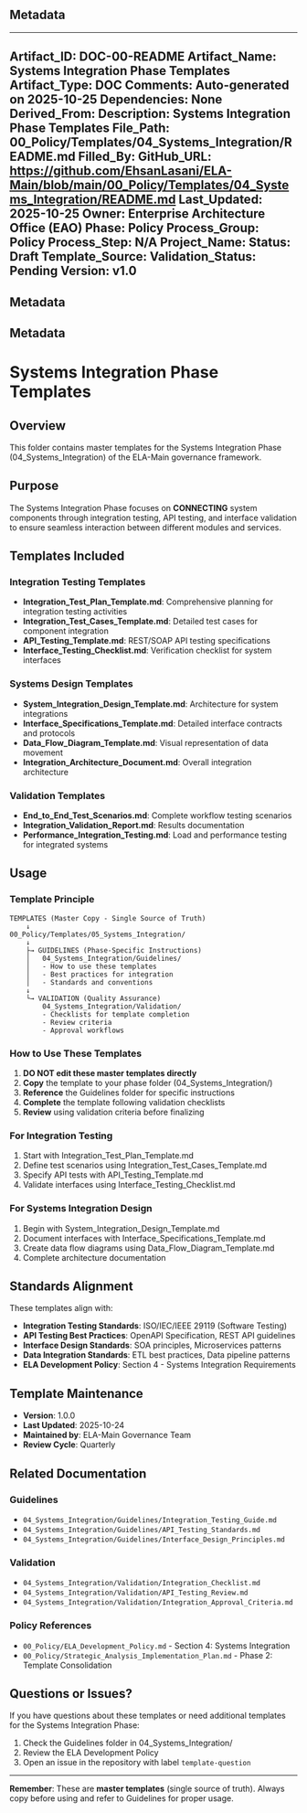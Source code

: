 ## Metadata
---
Artifact_ID: DOC-00-README
Artifact_Name: Systems Integration Phase Templates
Artifact_Type: DOC
Comments: Auto-generated on 2025-10-25
Dependencies: None
Derived_From: 
Description: Systems Integration Phase Templates
File_Path: 00_Policy/Templates/04_Systems_Integration/README.md
Filled_By: 
GitHub_URL: https://github.com/EhsanLasani/ELA-Main/blob/main/00_Policy/Templates/04_Systems_Integration/README.md
Last_Updated: 2025-10-25
Owner: Enterprise Architecture Office (EAO)
Phase: Policy
Process_Group: Policy
Process_Step: N/A
Project_Name: 
Status: Draft
Template_Source: 
Validation_Status: Pending
Version: v1.0
---
## Metadata
## Metadata
# Systems Integration Phase Templates

## Overview
This folder contains master templates for the Systems Integration Phase (04_Systems_Integration) of the ELA-Main governance framework.

## Purpose
The Systems Integration Phase focuses on **CONNECTING** system components through integration testing, API testing, and interface validation to ensure seamless interaction between different modules and services.

## Templates Included

### Integration Testing Templates
- **Integration_Test_Plan_Template.md**: Comprehensive planning for integration testing activities
- **Integration_Test_Cases_Template.md**: Detailed test cases for component integration
- **API_Testing_Template.md**: REST/SOAP API testing specifications
- **Interface_Testing_Checklist.md**: Verification checklist for system interfaces

### Systems Design Templates
- **System_Integration_Design_Template.md**: Architecture for system integrations
- **Interface_Specifications_Template.md**: Detailed interface contracts and protocols
- **Data_Flow_Diagram_Template.md**: Visual representation of data movement
- **Integration_Architecture_Document.md**: Overall integration architecture

### Validation Templates
- **End_to_End_Test_Scenarios.md**: Complete workflow testing scenarios
- **Integration_Validation_Report.md**: Results documentation
- **Performance_Integration_Testing.md**: Load and performance testing for integrated systems

## Usage

### Template Principle
```
TEMPLATES (Master Copy - Single Source of Truth)
    ↓
00_Policy/Templates/05_Systems_Integration/
    ↓
    ├→ GUIDELINES (Phase-Specific Instructions)
    │   04_Systems_Integration/Guidelines/
    │   - How to use these templates
    │   - Best practices for integration
    │   - Standards and conventions
    ↓
    └→ VALIDATION (Quality Assurance)
        04_Systems_Integration/Validation/
        - Checklists for template completion
        - Review criteria
        - Approval workflows
```

### How to Use These Templates

1. **DO NOT edit these master templates directly**
2. **Copy** the template to your phase folder (04_Systems_Integration/)
3. **Reference** the Guidelines folder for specific instructions
4. **Complete** the template following validation checklists
5. **Review** using validation criteria before finalizing

### For Integration Testing
1. Start with Integration_Test_Plan_Template.md
2. Define test scenarios using Integration_Test_Cases_Template.md
3. Specify API tests with API_Testing_Template.md
4. Validate interfaces using Interface_Testing_Checklist.md

### For Systems Integration Design
1. Begin with System_Integration_Design_Template.md
2. Document interfaces with Interface_Specifications_Template.md
3. Create data flow diagrams using Data_Flow_Diagram_Template.md
4. Complete architecture documentation

## Standards Alignment

These templates align with:
- **Integration Testing Standards**: ISO/IEC/IEEE 29119 (Software Testing)
- **API Testing Best Practices**: OpenAPI Specification, REST API guidelines
- **Interface Design Standards**: SOA principles, Microservices patterns
- **Data Integration Standards**: ETL best practices, Data pipeline patterns
- **ELA Development Policy**: Section 4 - Systems Integration Requirements

## Template Maintenance

- **Version**: 1.0.0
- **Last Updated**: 2025-10-24
- **Maintained by**: ELA-Main Governance Team
- **Review Cycle**: Quarterly

## Related Documentation

### Guidelines
- `04_Systems_Integration/Guidelines/Integration_Testing_Guide.md`
- `04_Systems_Integration/Guidelines/API_Testing_Standards.md`
- `04_Systems_Integration/Guidelines/Interface_Design_Principles.md`

### Validation
- `04_Systems_Integration/Validation/Integration_Checklist.md`
- `04_Systems_Integration/Validation/API_Testing_Review.md`
- `04_Systems_Integration/Validation/Integration_Approval_Criteria.md`

### Policy References
- `00_Policy/ELA_Development_Policy.md` - Section 4: Systems Integration
- `00_Policy/Strategic_Analysis_Implementation_Plan.md` - Phase 2: Template Consolidation

## Questions or Issues?

If you have questions about these templates or need additional templates for the Systems Integration Phase:
1. Check the Guidelines folder in 04_Systems_Integration/
2. Review the ELA Development Policy
3. Open an issue in the repository with label `template-question`

---

**Remember**: These are **master templates** (single source of truth). Always copy before using and refer to Guidelines for proper usage.
